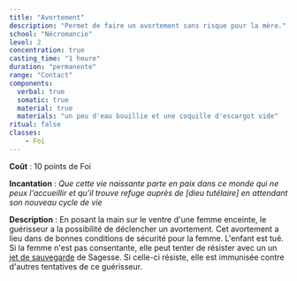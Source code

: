 ```yaml
---
title: "Avortement"
description: "Permet de faire un avortement sans risque pour la mère."
school: "Nécromancie"
level: 2
concentration: true
casting_time: "1 heure"
duration: "permanente"
range: "Contact"
components:
  verbal: true
  somatic: true
  material: true
  materials: "un peu d'eau bouillie et une coquille d'escargot vide"
ritual: false
classes:
    - Foi
---
```

**Coût** : 10 points de Foi  

**Incantation** : *Que cette vie naissante parte en paix dans ce monde qui ne peux l'accueillir et qu'il trouve refuge auprès de [dieu tutélaire] en attendant son nouveau cycle de vie*    

**Description** : En posant la main sur le ventre d'une femme enceinte, le guérisseur a la possibilité de déclencher un avortement. Cet avortement a lieu dans de bonnes conditions de sécurité pour la femme. L'enfant est tué. Si la femme n'est pas consentante, elle peut tenter de résister avec un un [jet de sauvegarde](/utiliser-les-caracteristiques/#jets-de-sauvegarde) de Sagesse. Si celle-ci résiste, elle est immunisée contre d'autres tentatives de ce guérisseur.  
